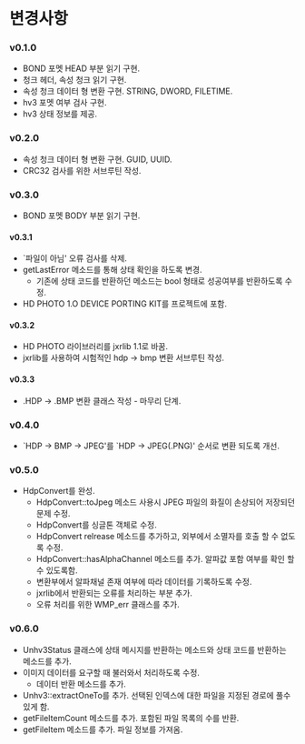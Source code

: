﻿변경사항
=============

### v0.1.0

+ BOND 포멧 HEAD 부분 읽기 구현.
+ 청크 헤더, 속성 청크 읽기 구현.
+ 속성 청크 데이터 형 변환 구현. STRING, DWORD, FILETIME.
+ hv3 포멧 여부 검사 구현.
+ hv3 상태 정보를 제공.

### v0.2.0

+ 속성 청크 데이터 형 변환 구현. GUID, UUID.
+ CRC32 검사를 위한 서브루틴 작성.

### v0.3.0

+ BOND 포멧 BODY 부분 읽기 구현.

#### v0.3.1

+ `파일이 아님' 오류 검사를 삭제.
+ getLastError 메소드를 통해 상태 확인을 하도록 변경.
	+ 기존에 상태 코드를 반환하던 메소드는 bool 형태로 성공여부를 반환하도록 수정.
+ HD PHOTO 1.O DEVICE PORTING KIT를 프로젝트에 포함.

#### v0.3.2

+ HD PHOTO 라이브러리를 jxrlib 1.1로 바꿈.
+ jxrlib를 사용하여 시험적인 hdp -> bmp 변환 서브루틴 작성.

#### v0.3.3

+ .HDP -> .BMP 변환 클래스 작성 - 마무리 단계.

### v0.4.0

+ \`HDP -> BMP -> JPEG'를 \`HDP -> JPEG(.PNG)' 순서로 변환 되도록 개선.

### v0.5.0

+ HdpConvert를 완성.
	+ HdpConvert::toJpeg 메소드 사용시 JPEG 파일의 화질이 손상되어 저장되던 문제 수정.
	+ HdpConvert를 싱글톤 객체로 수정.
	+ HdpConvert relrease 메소드를 추가하고, 외부에서 소멸자를 호출 할 수 없도록 수정.
	+ HdpConvert::hasAlphaChannel 메소드를 추가. 알파값 포함 여부를 확인 할 수 있도록함.
	+ 변환부에서 알파채널 존재 여부에 따라 데이터를 기록하도록 수정.
	+ jxrlib에서 반환되는 오류를 처리하는 부분 추가.
	+ 오류 처리를 위한 WMP_err 클래스를 추가.

### v0.6.0

+ Unhv3Status 클래스에 상태 메시지를 반환하는 메소드와 상태 코드를 반환하는 메소드를 추가.
+ 이미지 데이터를 요구할 때 불러와서 처리하도록 수정.
	+ 데이터 반환 메소드를 추가.
+ Unhv3::extractOneTo를 추가. 선택된 인덱스에 대한 파일을 지정된 경로에 풀수 있게 함.
+ getFileItemCount 메소드를 추가. 포함된 파일 목록의 수를 반환.
+ getFileItem 메소드를 추가. 파일 정보를 가져옴.
